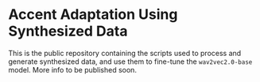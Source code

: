 # Accent Adaptation Using Synthesized Data

This is the public repository containing the scripts used to process and generate synthesized
data, and use them to fine-tune the `wav2vec2.0-base` model. More info to be published soon.